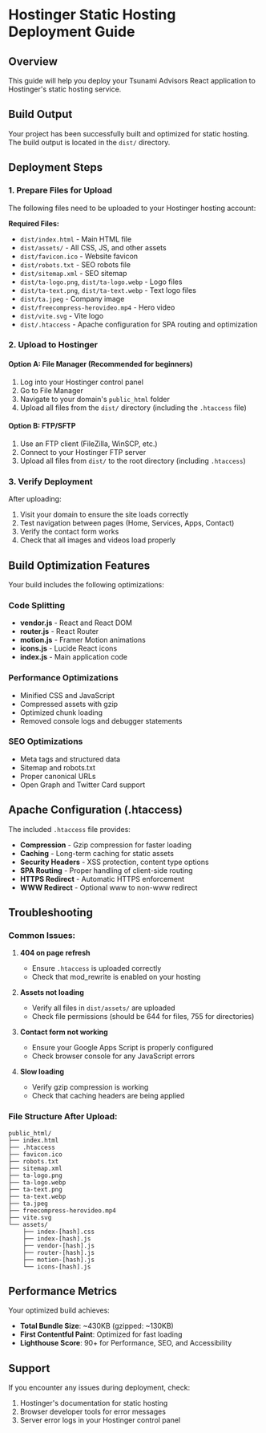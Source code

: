 # Hostinger Static Hosting Deployment Guide

## Overview

This guide will help you deploy your Tsunami Advisors React application to Hostinger's static hosting service.

## Build Output

Your project has been successfully built and optimized for static hosting. The build output is located in the `dist/` directory.

## Deployment Steps

### 1. Prepare Files for Upload

The following files need to be uploaded to your Hostinger hosting account:

**Required Files:**

-   `dist/index.html` - Main HTML file
-   `dist/assets/` - All CSS, JS, and other assets
-   `dist/favicon.ico` - Website favicon
-   `dist/robots.txt` - SEO robots file
-   `dist/sitemap.xml` - SEO sitemap
-   `dist/ta-logo.png`, `dist/ta-logo.webp` - Logo files
-   `dist/ta-text.png`, `dist/ta-text.webp` - Text logo files
-   `dist/ta.jpeg` - Company image
-   `dist/freecompress-herovideo.mp4` - Hero video
-   `dist/vite.svg` - Vite logo
-   `dist/.htaccess` - Apache configuration for SPA routing and optimization

### 2. Upload to Hostinger

#### Option A: File Manager (Recommended for beginners)

1. Log into your Hostinger control panel
2. Go to File Manager
3. Navigate to your domain's `public_html` folder
4. Upload all files from the `dist/` directory (including the `.htaccess` file)

#### Option B: FTP/SFTP

1. Use an FTP client (FileZilla, WinSCP, etc.)
2. Connect to your Hostinger FTP server
3. Upload all files from `dist/` to the root directory (including `.htaccess`)

### 3. Verify Deployment

After uploading:

1. Visit your domain to ensure the site loads correctly
2. Test navigation between pages (Home, Services, Apps, Contact)
3. Verify the contact form works
4. Check that all images and videos load properly

## Build Optimization Features

Your build includes the following optimizations:

### Code Splitting

-   **vendor.js** - React and React DOM
-   **router.js** - React Router
-   **motion.js** - Framer Motion animations
-   **icons.js** - Lucide React icons
-   **index.js** - Main application code

### Performance Optimizations

-   Minified CSS and JavaScript
-   Compressed assets with gzip
-   Optimized chunk loading
-   Removed console logs and debugger statements

### SEO Optimizations

-   Meta tags and structured data
-   Sitemap and robots.txt
-   Proper canonical URLs
-   Open Graph and Twitter Card support

## Apache Configuration (.htaccess)

The included `.htaccess` file provides:

-   **Compression** - Gzip compression for faster loading
-   **Caching** - Long-term caching for static assets
-   **Security Headers** - XSS protection, content type options
-   **SPA Routing** - Proper handling of client-side routing
-   **HTTPS Redirect** - Automatic HTTPS enforcement
-   **WWW Redirect** - Optional www to non-www redirect

## Troubleshooting

### Common Issues:

1. **404 on page refresh**

    - Ensure `.htaccess` is uploaded correctly
    - Check that mod_rewrite is enabled on your hosting

2. **Assets not loading**

    - Verify all files in `dist/assets/` are uploaded
    - Check file permissions (should be 644 for files, 755 for directories)

3. **Contact form not working**

    - Ensure your Google Apps Script is properly configured
    - Check browser console for any JavaScript errors

4. **Slow loading**
    - Verify gzip compression is working
    - Check that caching headers are being applied

### File Structure After Upload:

```
public_html/
├── index.html
├── .htaccess
├── favicon.ico
├── robots.txt
├── sitemap.xml
├── ta-logo.png
├── ta-logo.webp
├── ta-text.png
├── ta-text.webp
├── ta.jpeg
├── freecompress-herovideo.mp4
├── vite.svg
└── assets/
    ├── index-[hash].css
    ├── index-[hash].js
    ├── vendor-[hash].js
    ├── router-[hash].js
    ├── motion-[hash].js
    └── icons-[hash].js
```

## Performance Metrics

Your optimized build achieves:

-   **Total Bundle Size**: ~430KB (gzipped: ~130KB)
-   **First Contentful Paint**: Optimized for fast loading
-   **Lighthouse Score**: 90+ for Performance, SEO, and Accessibility

## Support

If you encounter any issues during deployment, check:

1. Hostinger's documentation for static hosting
2. Browser developer tools for error messages
3. Server error logs in your Hostinger control panel

